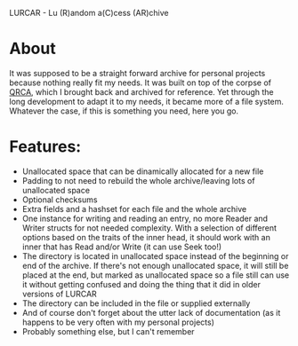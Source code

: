 LURCAR - Lu (R)andom a(C)cess (AR)chive

# About

It was supposed to be a straight forward archive for personal projects because nothing really fit my needs. It was built on top of the corpse of [QRCA](https://github.com/0skar16/qrca), which I brought back and archived for reference. Yet through the long development to adapt it to my needs, it became more of a file system. Whatever the case, if this is something you need, here you go.

# Features:
- Unallocated space that can be dinamically allocated for a new file
- Padding to not need to rebuild the whole archive/leaving lots of unallocated space
- Optional checksums
- Extra fields and a hashset for each file and the whole archive
- One instance for writing and reading an entry, no more Reader and Writer structs for not needed complexity. With a selection of different options based on the traits of the inner head, it should work with an inner that has Read and/or Write (it can use Seek too!)
- The directory is located in unallocated space instead of the beginning or end of the archive. If there's not enough unallocated space, it will still be placed at the end, but marked as unallocated space so a file still can use it without getting confused and doing the thing that it did in older versions of LURCAR
- The directory can be included in the file or supplied externally
- And of course don't forget about the utter lack of documentation (as it happens to be very often with my personal projects)
- Probably something else, but I can't remember